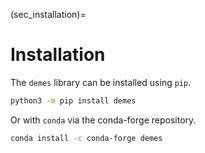 (sec_installation)=

# Installation

The `demes` library can be installed using `pip`.

```sh
python3 -m pip install demes
```

Or with `conda` via the conda-forge repository.

```sh
conda install -c conda-forge demes
```
